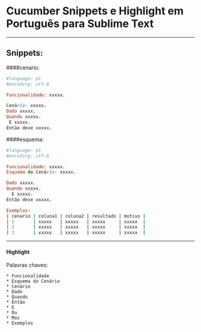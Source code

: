 Cucumber Snippets e Highlight em Português para Sublime Text 
==========================================
----
## Snippets:
####cenario:
```ruby
#language: pt
#encoding: utf-8

Funcionalidade: xxxxx.

Cenário: xxxxx.
Dado xxxxx.
Quando xxxxx.
 E xxxxx.
Então deve xxxxx.
```
####esquema:
```ruby
#language: pt
#encoding: utf-8

Funcionalidade: xxxxx.
Esquema do Cenário: xxxxx.

Dado xxxxx.
Quando xxxxx.
  E xxxxx.
Então deve xxxxx.

Exemplos:
| cenario | coluna1 | coluna2 | resultado | motivo |
| 1       | xxxxx   | xxxxx   | xxxxx     | xxxxx  |
| 2       | xxxxx   | xxxxx   | xxxxx     | xxxxx  |
| 3       | xxxxx   | xxxxx   | xxxxx     | xxxxx  |
```
----
#### Highlight 

Palavras chaves:

    * Funcionalidade
    * Esquema do Cenário
    * Cenário
    * Dado
    * Quando
    * Então
    * E
    * Ou
    * Mas
    * Exemplos
